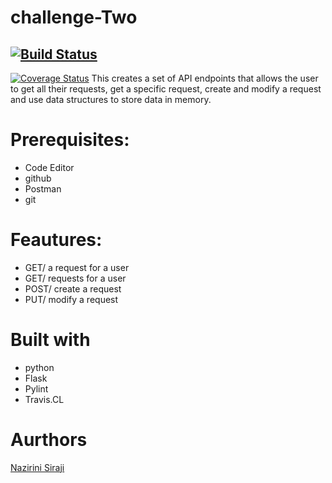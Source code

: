 # challenge-Two
## [![Build Status](https://travis-ci.org/hansuMbale/challenge-Two.svg?branch=test)](https://travis-ci.org/hansuMbale/challenge-Two)
[![Coverage Status](https://coveralls.io/repos/github/hansuMbale/challenge-Two/badge.svg?branch=master)](https://coveralls.io/github/hansuMbale/challenge-Two?branch=master)
This creates a set of API endpoints that allows the user to get all their requests, get a specific request, create and modify a request and use data structures to store data in memory.

# Prerequisites:
 * Code Editor
 * github
 * Postman
 * git
 
 # Feautures:
* GET/ a request for a user
* GET/ requests for a user
* POST/ create a request
* PUT/ modify a request

# Built with
* python
* Flask
* Pylint
* Travis.CL

# Aurthors
[Nazirini Siraji](https://github.com/hansuMbale/challenge-Two)

